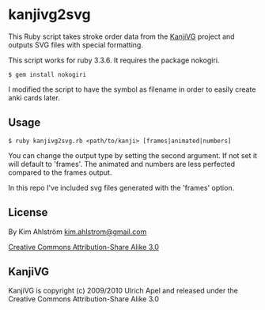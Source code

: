 kanjivg2svg
===========

This Ruby script takes stroke order data from the [KanjiVG](http://kanjivg.tagaini.net/) project and outputs SVG files with special formatting.

This script works for ruby 3.3.6. It requires the package nokogiri.

	$ gem install nokogiri

I modified the script to have the symbol as filename in order to easily create anki cards later.

Usage
-----

    $ ruby kanjivg2svg.rb <path/to/kanji> [frames|animated|numbers]

You can change the output type by setting the second argument. If not set it will default to 'frames'. The animated and numbers are less perfected compared to the frames output.

In this repo I've included svg files generated with the 'frames' option.

License
-------

By Kim Ahlström <kim.ahlstrom@gmail.com>

[Creative Commons Attribution-Share Alike 3.0](http://creativecommons.org/licenses/by-sa/3.0/)

KanjiVG
-------

KanjiVG is copyright (c) 2009/2010 Ulrich Apel and released under the Creative Commons Attribution-Share Alike 3.0
